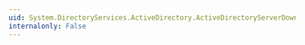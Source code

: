 ```yaml
---
uid: System.DirectoryServices.ActiveDirectory.ActiveDirectoryServerDownException
internalonly: False
---
```


